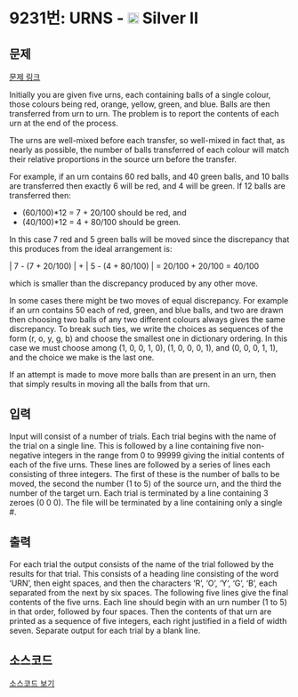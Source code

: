 # 9231번: URNS - <img src="https://static.solved.ac/tier_small/9.svg" style="height:20px" /> Silver II

<!-- performance -->

<!-- 문제 제출 후 깃허브에 푸시를 했을 때 제출한 코드의 성능이 입력될 공간입니다.-->

<!-- end -->

## 문제

[문제 링크](https://boj.kr/9231)


<p>Initially you are given five urns, each containing balls of a single colour, those colours being red, orange, yellow, green, and blue. Balls are then transferred from urn to urn. The problem is to report the contents of each urn at the end of the process.</p>

<p>The urns are well-mixed before each transfer, so well-mixed in fact that, as nearly as possible, the number of balls transferred of each colour will match their relative proportions in the source urn before the transfer.</p>

<p>For example, if an urn contains 60 red balls, and 40 green balls, and 10 balls are transferred then exactly 6 will be red, and 4 will be green. If 12 balls are transferred then:</p>

<ul>
<li>(60/100)*12 = 7 + 20/100 should be red, and</li>
<li>(40/100)*12 = 4 + 80/100 should be green.</li>
</ul>

<p>In this case 7 red and 5 green balls will be moved since the discrepancy that this produces from the ideal arrangement is:</p>

<p>| 7 - (7 + 20/100) | + | 5 - (4 + 80/100) | = 20/100 + 20/100 = 40/100</p>

<p>which is smaller than the discrepancy produced by any other move.</p>

<p>In some cases there might be two moves of equal discrepancy. For example if an urn contains 50 each of red, green, and blue balls, and two are drawn then choosing two balls of any two different colours always gives the same discrepancy. To break such ties, we write the choices as sequences of the form (r, o, y, g, b) and choose the smallest one in dictionary ordering. In this case we must choose among (1, 0, 0, 1, 0), (1, 0, 0, 0, 1), and (0, 0, 0, 1, 1), and the choice we make is the last one.</p>

<p>If an attempt is made to move more balls than are present in an urn, then that simply results in moving all the balls from that urn.</p>



## 입력


<p>Input will consist of a number of trials. Each trial begins with the name of the trial on a single line. This is followed by a line containing five non-negative integers in the range from 0 to 99999 giving the initial contents of each of the five urns. These lines are followed by a series of lines each consisting of three integers. The first of these is the number of balls to be moved, the second the number (1 to 5) of the source urn, and the third the number of the target urn. Each trial is terminated by a line containing 3 zeroes (0 0 0). The file will be terminated by a line containing only a single #.</p>



## 출력


<p>For each trial the output consists of the name of the trial followed by the results for that trial. This consists of a heading line consisting of the word ‘URN’, then eight spaces, and then the characters ‘R’, ‘O’, ‘Y’, ‘G’, ‘B’, each separated from the next by six spaces. The following five lines give the final contents of the five urns. Each line should begin with an urn number (1 to 5) in that order, followed by four spaces. Then the contents of that urn are printed as a sequence of five integers, each right justified in a field of width seven. Separate output for each trial by a blank line.</p>



## 소스코드

[소스코드 보기](URNS.cpp)